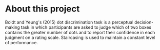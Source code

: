 # About this project

Boldt and Yeung's (2015) dot discrimination task is a perceptual decision-making task in which participants are asked to judge which of two boxes contains the greater number of dots and to report their confidence in each judgment on a rating scale. Staircasing is used to maintain a constant level of performance.
